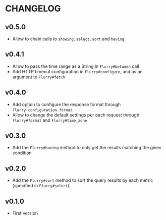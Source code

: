 # CHANGELOG

## v0.5.0
- Allow to chain calls to `showing`, `select`, `sort` and `having`

## v0.4.1
- Allow to pass the time range as a String in `Flurry#between` call
- Add HTTP timeout configuration in `Flurry#configure`, and as an argument to `Flurry#fetch`

## v0.4.0
- Add option to configure the response format through `Flurry.configuration.format`
- Allow to change the default settings per each request through `Flurry#format` and `Flurry#time_zone`

## v0.3.0
- Add the `Flurry#having` method to only get the results matching the given condition

## v0.2.0
- Add the `Flurry#sort` method to sort the query results by each metric (specified in `Flurry#select`)

## v0.1.0
- First version
